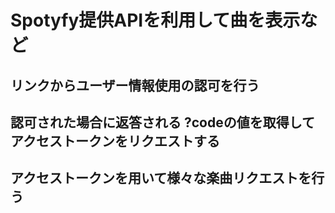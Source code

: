 # Spotyfy提供APIを利用して曲を表示など


## リンクからユーザー情報使用の認可を行う

## 認可された場合に返答される ?codeの値を取得してアクセストークンをリクエストする


## アクセストークンを用いて様々な楽曲リクエストを行う